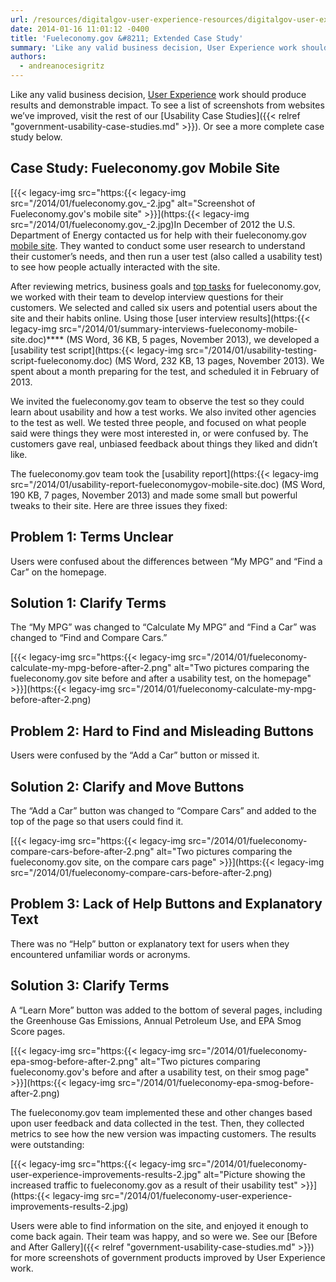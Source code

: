 ```yaml
---
url: /resources/digitalgov-user-experience-resources/digitalgov-user-experience-program-results-and-case-studies/
date: 2014-01-16 11:01:12 -0400
title: 'Fueleconomy.gov &#8211; Extended Case Study'
summary: 'Like any valid business decision, User Experience work should produce results and demonstrable impact. To see a list of screenshots from websites we&#8217;ve improved, visit the rest of our Usability Case Studies. Or see a more complete case study below. Case Study: Fueleconomy.gov Mobile Site In December of 2012'
authors:
  - andreanocesigritz
---
```


Like any valid business decision, [User Experience](http://www.usability.gov/what-and-why/benefits-of-ucd.html) work should produce results and demonstrable impact. To see a list of screenshots from websites we&#8217;ve improved, visit the rest of our [Usability Case Studies]({{< relref "government-usability-case-studies.md" >}}). Or see a more complete case study below.

## Case Study: Fueleconomy.gov Mobile Site

[{{< legacy-img src="https:{{< legacy-img src="/2014/01/fueleconomy.gov_-2.jpg" alt="Screenshot of Fueleconomy.gov's mobile site" >}}](https:{{< legacy-img src="/2014/01/fueleconomy.gov_-2.jpg)In December of 2012 the U.S. Department of Energy contacted us for help with their fueleconomy.gov [mobile site](http://fueleconomy.gov/m/). They wanted to conduct some user research to understand their customer&#8217;s needs, and then run a user test (also called a usability test) to see how people actually interacted with the site.

After reviewing metrics, business goals and [top tasks](http://www.usability.gov/how-to-and-tools/methods/task-analysis.html) for fueleconomy.gov, we worked with their team to develop interview questions for their customers. We selected and called six users and potential users about the site and their habits online. Using those [user interview results](https:{{< legacy-img src="/2014/01/summary-interviews-fueleconomy-mobile-site.doc)**** (MS Word, 36 KB, 5 pages, November 2013), we developed a [usability test script](https:{{< legacy-img src="/2014/01/usability-testing-script-fueleconomy.doc) (MS Word, 232 KB, 13 pages, November 2013). We spent about a month preparing for the test, and scheduled it in February of 2013.

We invited the fueleconomy.gov team to observe the test so they could learn about usability and how a test works. We also invited other agencies to the test as well. We tested three people, and focused on what people said were things they were most interested in, or were confused by. The customers gave real, unbiased feedback about things they liked and didn&#8217;t like.

The fueleconomy.gov team took the [usability report](https:{{< legacy-img src="/2014/01/usability-report-fueleconomygov-mobile-site.doc) (MS Word, 190 KB, 7 pages, November 2013) and made some small but powerful tweaks to their site. Here are three issues they fixed:

## Problem 1: Terms Unclear

Users were confused about the differences between &#8220;My MPG&#8221; and &#8220;Find a Car&#8221; on the homepage.

## Solution 1: Clarify Terms

The &#8220;My MPG&#8221; was changed to &#8220;Calculate My MPG&#8221; and &#8220;Find a Car&#8221; was changed to &#8220;Find and Compare Cars.&#8221;

[{{< legacy-img src="https:{{< legacy-img src="/2014/01/fueleconomy-calculate-my-mpg-before-after-2.png" alt="Two pictures comparing the fueleconomy.gov site before and after a usability test, on the homepage" >}}](https:{{< legacy-img src="/2014/01/fueleconomy-calculate-my-mpg-before-after-2.png)

## Problem 2: Hard to Find and Misleading Buttons

Users were confused by the &#8220;Add a Car&#8221; button or missed it.

## Solution 2: Clarify and Move Buttons

The &#8220;Add a Car&#8221; button was changed to &#8220;Compare Cars&#8221; and added to the top of the page so that users could find it.

[{{< legacy-img src="https:{{< legacy-img src="/2014/01/fueleconomy-compare-cars-before-after-2.png" alt="Two pictures comparing the fueleconomy.gov site, on the compare cars page" >}}](https:{{< legacy-img src="/2014/01/fueleconomy-compare-cars-before-after-2.png)

## Problem 3: Lack of Help Buttons and Explanatory Text

There was no &#8220;Help&#8221; button or explanatory text for users when they encountered unfamiliar words or acronyms.

## Solution 3: Clarify Terms

A &#8220;Learn More&#8221; button was added to the bottom of several pages, including the Greenhouse Gas Emissions, Annual Petroleum Use, and EPA Smog Score pages.

[{{< legacy-img src="https:{{< legacy-img src="/2014/01/fueleconomy-epa-smog-before-after-2.png" alt="Two pictures comparing fueleconomy.gov's before and after a usability test, on their smog page" >}}](https:{{< legacy-img src="/2014/01/fueleconomy-epa-smog-before-after-2.png)

The fueleconomy.gov team implemented these and other changes based upon user feedback and data collected in the test. Then, they collected metrics to see how the new version was impacting customers. The results were outstanding:

[{{< legacy-img src="https:{{< legacy-img src="/2014/01/fueleconomy-user-experience-improvements-results-2.jpg" alt="Picture showing the increased traffic to fueleconomy.gov as a result of their usability test" >}}](https:{{< legacy-img src="/2014/01/fueleconomy-user-experience-improvements-results-2.jpg)

Users were able to find information on the site, and enjoyed it enough to come back again. Their team was happy, and so were we. See our [Before and After Gallery]({{< relref "government-usability-case-studies.md" >}}) for more screenshots of government products improved by User Experience work.